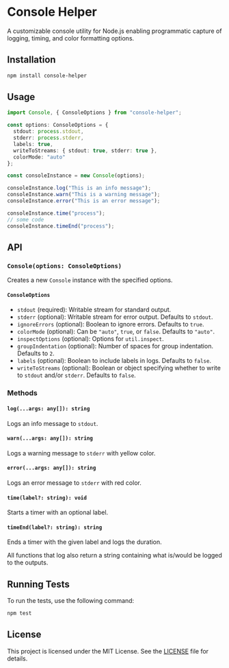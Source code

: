 # Console Helper

A customizable console utility for Node.js enabling programmatic capture of logging, timing, and color formatting options.

## Installation

```bash
npm install console-helper
```

## Usage

```ts
import Console, { ConsoleOptions } from "console-helper";

const options: ConsoleOptions = {
  stdout: process.stdout,
  stderr: process.stderr,
  labels: true,
  writeToStreams: { stdout: true, stderr: true },
  colorMode: "auto"
};

const consoleInstance = new Console(options);

consoleInstance.log("This is an info message");
consoleInstance.warn("This is a warning message");
consoleInstance.error("This is an error message");

consoleInstance.time("process");
// some code
consoleInstance.timeEnd("process");
```

## API

### `Console(options: ConsoleOptions)`

Creates a new `Console` instance with the specified options.

#### `ConsoleOptions`

- `stdout` (required): Writable stream for standard output.
- `stderr` (optional): Writable stream for error output. Defaults to `stdout`.
- `ignoreErrors` (optional): Boolean to ignore errors. Defaults to `true`.
- `colorMode` (optional): Can be `"auto"`, `true`, or `false`. Defaults to `"auto"`.
- `inspectOptions` (optional): Options for `util.inspect`.
- `groupIndentation` (optional): Number of spaces for group indentation. Defaults to `2`.
- `labels` (optional): Boolean to include labels in logs. Defaults to `false`.
- `writeToStreams` (optional): Boolean or object specifying whether to write to `stdout` and/or `stderr`. Defaults to `false`.

### Methods

#### `log(...args: any[]): string`

Logs an info message to `stdout`.

#### `warn(...args: any[]): string`

Logs a warning message to `stderr` with yellow color.

#### `error(...args: any[]): string`

Logs an error message to `stderr` with red color.

#### `time(label?: string): void`

Starts a timer with an optional label.

#### `timeEnd(label?: string): string`

Ends a timer with the given label and logs the duration.

All functions that log also return a string containing what is/would be logged to the outputs.

## Running Tests

To run the tests, use the following command:

```bash
npm test
```

## License

This project is licensed under the MIT License. See the [LICENSE](LICENSE) file for details.
